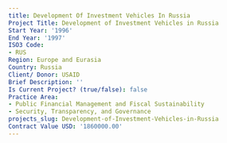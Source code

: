 ```yaml
---
title: Development Of Investment Vehicles In Russia
Project Title: Development of Investment Vehicles in Russia
Start Year: '1996'
End Year: '1997'
ISO3 Code:
- RUS
Region: Europe and Eurasia
Country: Russia
Client/ Donor: USAID
Brief Description: ''
Is Current Project? (true/false): false
Practice Area:
- Public Financial Management and Fiscal Sustainability
- Security, Transparency, and Governance
projects_slug: Development-of-Investment-Vehicles-in-Russia
Contract Value USD: '1860000.00'
---
```


